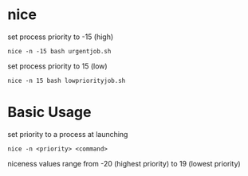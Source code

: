 # nice

set process priority to -15 (high) 

    nice -n -15 bash urgentjob.sh


set process priority to 15 (low)

    nice -n 15 bash lowpriorityjob.sh



# Basic Usage

set priority to a process at launching

    nice -n <priority> <command>
    

niceness values range from -20 (highest priority) to 19 (lowest priority)


